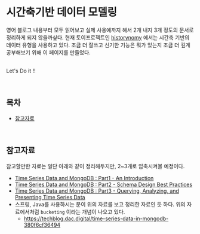 # 시간축기반 데이터 모델링

영어 블로그 내용부터 모두 읽어보고 실제 사용예까지 해서 2개 내지 3개 정도의 문서로 정리하게 되지 않을까싶다. 현재 토이프로젝트인 [historynomy](https://github.com/soongujung/historynomy) 에서는 시간축 기반의 데이터 유형을 사용하고 있다. 조금 더 잘쓰고 신기한 기능은 뭐가 있는지 조금 더 깊게 공부해보기 위해 이 페이지를 만들었다.<br>

<br>Let's Do it !!<br>

<br>

## 목차

- [참고자료](#참고자료)<br>

<br>

## 참고자료

참고할만한 자료는 일단 아래와 같이 정리해두지만, 2~3개로 압축시켜볼 예정이다.<br>

- [Time Series Data and MongoDB : Part1 - An Introduction](https://www.mongodb.com/blog/post/time-series-data-and-mongodb-part-1-introduction)<br>
- [Time Series Data and MongoDB : Part2 - Schema Design Best Practices](https://www.mongodb.com/blog/post/time-series-data-and-mongodb-part-2-schema-design-best-practices)<br>
- [Time Series Data and MongoDB : Part3 - Querying, Analyzing, and Presenting Time Series Data](https://www.mongodb.com/blog/post/time-series-data-and-mongodb-part-3--querying-analyzing-and-presenting-timeseries-data)<br>
- 스프링, Java를 사용하시는 분이 위의 자료를 보고 정리한 자료인 듯 하다. 위의 자료에서처럼 `bucketing`  이라는 개념이 나오고 있다.<br>
  - https://techblog.dac.digital/time-series-data-in-mongodb-380f6cf36494<br>

<br>





